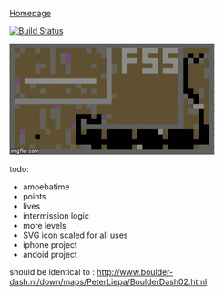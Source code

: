 [Homepage](http://sebseb7.github.io/sdl_boulderdash/)

[![Build Status](https://travis-ci.org/sebseb7/boulderdash_test.svg?branch=master)](https://travis-ci.org/sebseb7/boulderdash_test)

![](https://raw.githubusercontent.com/sebseb7/boulderdash_test/master/bd.gif)


todo:
* amoebatime
* points
* lives
* intermission logic
* more levels
* SVG icon scaled for all uses
* iphone project
* andoid project

should be identical to : http://www.boulder-dash.nl/down/maps/PeterLiepa/BoulderDash02.html
